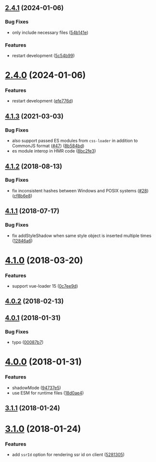 <a name="2.4.1"></a>

## [2.4.1](https://github.com/un-es/react-style-loader/compare/v4.1.3...v2.4.1) (2024-01-06)

### Bug Fixes

- only include necessary files ([54b141e](https://github.com/un-es/react-style-loader/commit/54b141e))

### Features

- restart development ([5c54b99](https://github.com/un-es/react-style-loader/commit/5c54b99))

<a name="2.4.0"></a>

# [2.4.0](https://github.com/un-es/react-style-loader/compare/v4.1.3...v2.4.0) (2024-01-06)

### Features

- restart development ([efe776d](https://github.com/un-es/react-style-loader/commit/efe776d))

<a name="4.1.3"></a>

## [4.1.3](https://github.com/vuejs/vue-style-loader/compare/v4.0.1...v4.1.3) (2021-03-03)

### Bug Fixes

- also support passed ES modules from `css-loader` in addition to CommonJS format ([#47](https://github.com/vuejs/vue-style-loader/issues/47)) ([8b584bd](https://github.com/vuejs/vue-style-loader/commit/8b584bd))
- es module interop in HMR code ([8bc2fe3](https://github.com/vuejs/vue-style-loader/commit/8bc2fe3))

<a name="4.1.2"></a>

## [4.1.2](https://github.com/vuejs/vue-style-loader/compare/v4.1.1...v4.1.2) (2018-08-13)

### Bug Fixes

- fix inconsistent hashes between Windows and POSIX systems ([#28](https://github.com/vuejs/vue-style-loader/issues/28)) ([cf8b6e8](https://github.com/vuejs/vue-style-loader/commit/cf8b6e8))

<a name="4.1.1"></a>

## [4.1.1](https://github.com/vuejs/vue-style-loader/compare/v4.1.0...v4.1.1) (2018-07-17)

### Bug Fixes

- fix addStyleShadow when same style object is inserted multiple times ([12846a6](https://github.com/vuejs/vue-style-loader/commit/12846a6))

<a name="4.1.0"></a>

# [4.1.0](https://github.com/vuejs/vue-style-loader/compare/v4.0.2...v4.1.0) (2018-03-20)

### Features

- support vue-loader 15 ([0c7ee9d](https://github.com/vuejs/vue-style-loader/commit/0c7ee9d))

<a name="4.0.2"></a>

## [4.0.2](https://github.com/vuejs/vue-style-loader/compare/v4.0.1...v4.0.2) (2018-02-13)

<a name="4.0.1"></a>

## [4.0.1](https://github.com/vuejs/vue-style-loader/compare/v4.0.0...v4.0.1) (2018-01-31)

### Bug Fixes

- typo ([00087b7](https://github.com/vuejs/vue-style-loader/commit/00087b7))

<a name="4.0.0"></a>

# [4.0.0](https://github.com/vuejs/vue-style-loader/compare/v3.1.1...v4.0.0) (2018-01-31)

### Features

- shadowMode ([94737e5](https://github.com/vuejs/vue-style-loader/commit/94737e5))
- use ESM for runtime files ([18d0ae4](https://github.com/vuejs/vue-style-loader/commit/18d0ae4))

<a name="3.1.1"></a>

## [3.1.1](https://github.com/vuejs/vue-style-loader/compare/v3.1.0...v3.1.1) (2018-01-24)

<a name="3.1.0"></a>

# [3.1.0](https://github.com/vuejs/vue-style-loader/compare/v3.0.3...v3.1.0) (2018-01-24)

### Features

- add `ssrId` option for rendering ssr id on client ([5281305](https://github.com/vuejs/vue-style-loader/commit/5281305))

